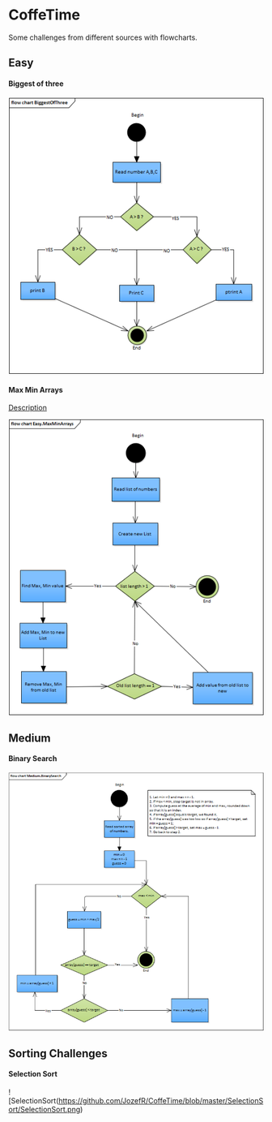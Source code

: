 # CoffeTime
Some challenges from different sources with flowcharts.
## Easy

#### Biggest of three

![BiggestOfThreeFlowChart](https://github.com/JozefR/CoffeTime/blob/master/Easy.BiggestOfThree/BiggestOfThree.png)

#### Max Min Arrays

[Description](https://www.codewars.com/kata/max-min-arrays/csharp)

![MaxMinArraysFlowChart](https://github.com/JozefR/CoffeTime/blob/master/Easy.MaxMinArrays/MaxMinArrays.png)


## Medium

#### Binary Search

![BinarySearch](https://github.com/JozefR/CoffeTime/blob/master/Medium.BinarySearch/BinarySearch.png)

## Sorting Challenges

#### Selection Sort

![SelectionSort(https://github.com/JozefR/CoffeTime/blob/master/SelectionSort/SelectionSort.png)